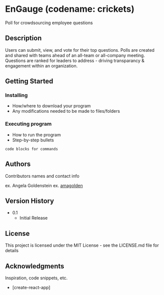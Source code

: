 # EnGauge (codename: crickets)

Poll for crowdsourcing employee questions 

## Description

Users can submit, view, and vote for their top questions. Polls are created and shared with teams ahead of an all-team or all-company meeting. Questions are ranked for leaders to address - driving transparancy & engagement within an organization.

## Getting Started

### Installing

* How/where to download your program
* Any modifications needed to be made to files/folders

### Executing program

* How to run the program
* Step-by-step bullets
```
code blocks for commands
```

## Authors

Contributors names and contact info

ex. Angela Goldenstein
ex. [amagolden](amagolden.github.io)

## Version History

* 0.1
    * Initial Release

## License

This project is licensed under the MIT License - see the LICENSE.md file for details

## Acknowledgments

Inspiration, code snippets, etc.
* [create-react-app]